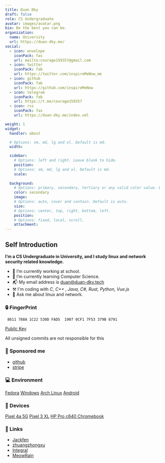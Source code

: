 ```yaml
---
title: Duan Dky
draft: false
role: CS Undergraduate
avatar: images/avatar.png
bio: Be the best you can be.
organization:
  name: University
  url: https://duan-dky.me/
social:
  - icon: envelope
    iconPack: fas
    url: mailto:courage159357@gmail.com
  - icon: twitter
    iconPack: fab
    url: https://twitter.com/inspireMeNow_me
  - icon: github
    iconPack: fab
    url: https://github.com/inspireMeNow
  - icon: telegram
    iconPack: fab
    url: https://t.me/courage159357
  - icon: rss
    iconPack: fas
    url: https://duan-dky.me/index.xml

weight: 1
widget:
  handler: about

  # Options: sm, md, lg and xl. Default is md.
  width:

  sidebar:
    # Options: left and right. Leave blank to hide.
    position:
    # Options: sm, md, lg and xl. Default is md.
    scale:
  
  background:
    # Options: primary, secondary, tertiary or any valid color value. Default is primary.
    color: secondary
    image:
    # Options: auto, cover and contain. Default is auto.
    size:
    # Options: center, top, right, bottom, left.
    position:
    # Options: fixed, local, scroll.
    attachment: 
---
```


## Self Introduction

**I’m a CS Undergraduate in University, and I study linux and network security related knowledge.** 


- 🔭 I’m currently working at school.
- 🌱 I’m currently learning Computer Science.
- 📬 My email address is duan@duan-dky.tech
- ⚒️ I'm coding with *C, C++ , Java, C#, Rust, Python, Vue.js*
- 💬 Ask me about linux and network.

### 🔒 FingerPrint

     8611 788A 1C22 530D FAD5  1907 0CF1 7F53 379B 8791


[Pubilc Key](https://keys.openpgp.org/vks/v1/by-fingerprint/8611788A1C22530DFAD519070CF17F53379B8791)

All unsigned commits are not responsible for this

### 💖 Sponsored me

- [github](https://github.com/sponsors/duan-dky)
- [stripe](https://buy.stripe.com/6oE6pH8kP00Y9vGdQS)

### 💻 Environment
[Fedora](https://getfedora.org/)  [Windows](https://www.microsoft.com/windows10)  [Arch Linux](https://archlinux.org)  [Android](https://www.android.com/)

### 📱 Devices
[Pixel 4a 5G](https://store.google.com/)  [Pixel 3 XL](https://store.google.com/)  [HP Pro c640 Chromebook](https://store.google.com/)

### 🔗 Links
- [Jackfen](https://jackfen.github.io/)
- [zhuangzhongxu](https://www.cnblogs.com/zhuangzhongxu/)
- [Integral](https://integral.org.cn/)
- [MeowRain](https://meowrain.cn/)
